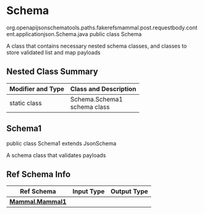# Schema
org.openapijsonschematools.paths.fakerefsmammal.post.requestbody.content.applicationjson.Schema.java
public class Schema

A class that contains necessary nested schema classes, and classes to store validated list and map payloads

## Nested Class Summary
| Modifier and Type | Class and Description |
| ----------------- | ---------------------- |
| static class | Schema.Schema1<br> schema class |

## Schema1
public class Schema1
extends JsonSchema

A schema class that validates payloads


## Ref Schema Info
Ref Schema | Input Type | Output Type
---------- | ---------- | -----------
[**Mammal.Mammal1**](../../../../../../components/schemas/Mammal.md) |  | 
